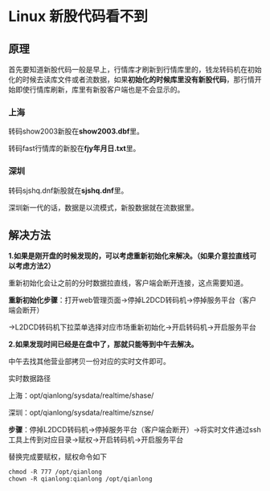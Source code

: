 # Linux 新股代码看不到

## 原理

首先要知道新股代码一般是早上，行情库才刷新到行情库里的，钱龙转码机在初始化的时候去读库文件或者流数据，如果**初始化的时候库里没有新股代码**，那行情开始即使行情库刷新，库里有新股客户端也是不会显示的。

### 上海
转码show2003新股在**show2003.dbf**里。

转码fast行情库的新股在**fjy年月日.txt**里。

### 深圳

转码sjshq.dnf新股就在**sjshq.dnf**里。

深圳新一代的话，数据是以流模式，新股数据就在流数据里。

## 解决方法

**1.如果是刚开盘的时候发现的，可以考虑重新初始化来解决。（如果介意拉直线可以考虑方法2）**

重新初始化会让之前的分时数据拉直线，客户端会断开连接，这点需要知道。

**重新初始化步骤**：打开web管理页面→停掉L2DCD转码机→停掉服务平台（客户端会断开）

→L2DCD转码机下拉菜单选择对应市场重新初始化→开启转码机→开启服务平台


**2.如果发现时间已经是在盘中了，那就只能等到中午去解决。**

中午去找其他营业部拷贝一份对应的实时文件即可。

实时数据路径 

上海：opt/qianlong/sysdata/realtime/shase/

深圳：opt/qianlong/sysdata/realtime/sznse/

**步骤**：停掉L2DCD转码机→停掉服务平台（客户端会断开）→将实时文件通过ssh工具上传到对应目录→赋权→开启转码机→开启服务平台

替换完成要赋权，赋权命令如下
```
chmod -R 777 /opt/qianlong
chown -R qianlong:qianlong /opt/qianlong
```